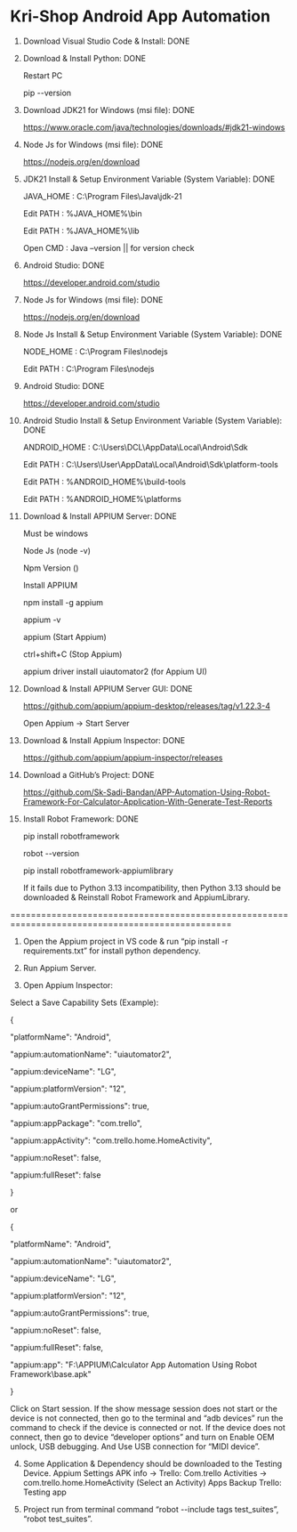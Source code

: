 # Kri-Shop Android App Automation

1. Download Visual Studio Code & Install: DONE

2. Download & Install Python: DONE

   Restart PC

   pip --version

3. Download JDK21 for Windows (msi file): DONE

   https://www.oracle.com/java/technologies/downloads/#jdk21-windows

4. Node Js for Windows (msi file): DONE

   https://nodejs.org/en/download

5. JDK21 Install & Setup Environment Variable (System Variable): DONE

   JAVA_HOME	:   C:\Program Files\Java\jdk-21

   Edit PATH	:   %JAVA_HOME%\bin

   Edit PATH	:   %JAVA_HOME%\lib

   Open CMD	:   Java –version || for version check

6. Android Studio: DONE

   https://developer.android.com/studio

7. Node Js for Windows (msi file): DONE

   https://nodejs.org/en/download

8. Node Js Install & Setup Environment Variable (System Variable): DONE

    NODE_HOME	:   C:\Program Files\nodejs

    Edit PATH	:   C:\Program Files\nodejs

9. Android Studio: DONE

    https://developer.android.com/studio

10. Android Studio Install & Setup Environment Variable (System Variable): DONE

    ANDROID_HOME	:   C:\Users\DCL\AppData\Local\Android\Sdk

    Edit PATH	:   C:\Users\User\AppData\Local\Android\Sdk\platform-tools

    Edit PATH	:   %ANDROID_HOME%\build-tools

    Edit PATH	:   %ANDROID_HOME%\platforms

11. Download & Install APPIUM Server: DONE

    Must be windows

    Node Js (node -v)

    Npm Version ()

    Install APPIUM

    npm install -g appium

    appium -v

    appium (Start Appium)

    ctrl+shift+C (Stop Appium)

    appium driver install uiautomator2 (for Appium UI)

12. Download & Install APPIUM Server GUI: DONE

    https://github.com/appium/appium-desktop/releases/tag/v1.22.3-4

    Open Appium -> Start Server

13. Download & Install Appium Inspector: DONE

    https://github.com/appium/appium-inspector/releases

14. Download a GitHub’s Project: DONE 

    https://github.com/Sk-Sadi-Bandan/APP-Automation-Using-Robot-Framework-For-Calculator-Application-With-Generate-Test-Reports

15. Install Robot Framework: DONE

    pip install robotframework

    robot --version

    pip install robotframework-appiumlibrary

    If it fails due to Python 3.13 incompatibility, then Python 3.13 should be downloaded & Reinstall Robot Framework and AppiumLibrary.

=================================================================================================

1. Open the Appium project in VS code & run “pip install -r requirements.txt” for install python dependency.

2. Run Appium Server.

3. Open Appium Inspector:

Select a Save Capability Sets (Example):
	
 {
 	 
   "platformName": "Android",
   
   "appium:automationName": "uiautomator2",
   
   "appium:deviceName": "LG",
 	
   "appium:platformVersion": "12",
   
   "appium:autoGrantPermissions": true,
   
   "appium:appPackage": "com.trello",
	
  "appium:appActivity": "com.trello.home.HomeActivity",
   
   "appium:noReset": false,
 	
   "appium:fullReset": false
	
 }

or

 {
 
   "platformName": "Android",
 
   "appium:automationName": "uiautomator2",
 
   "appium:deviceName": "LG",
 
   "appium:platformVersion": "12",
 
   "appium:autoGrantPermissions": true,
 
   "appium:noReset": false,
 
   "appium:fullReset": false,
 
   "appium:app": "F:\\APPIUM\\Calculator App Automation Using Robot Framework\\base.apk"

 }

  Click on Start session.
  If the show message session does not start or the device is not connected, then go to the terminal and “adb devices” run the command to check if the device is connected or not.
  If the device does not connect, then go to device “developer options” and turn on Enable OEM unlock, USB debugging. And Use USB connection for “MIDI device”.

4. Some Application & Dependency should be downloaded to the Testing Device.
  	Appium Settings
  	APK info -> Trello:
  		Com.trello
  		Activities -> com.trello.home.HomeActivity (Select an Activity)
  	Apps Backup
  	Trello: Testing app

5. Project run from terminal command “robot --include tags test_suites”, “robot test_suites”.



